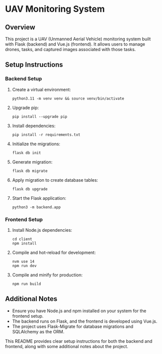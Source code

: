 <!-- ## How to setup your project

1. `python3.11 -m venv venv && source venv/bin/activate`
2. `pip install --upgrade pip`
3. (optional):
   - `pip install pip-tools`
   - `pip-compile --resolver=backtracking requirements.in`
4. `pip install -r requirements.txt`

# Initialise the migrations
flask db init

# Generate migration (if using Flask-Migrate)
flask db migrate

# Apply migration to create database tables
flask db upgrade

# Start Flask application
python3 -m backend.app
 or
cd backend
flask run

# start vue application
cd client
nvm use 14
npm run dev -->



<!-- -------- -->


# UAV Monitoring System

## Overview
This project is a UAV (Unmanned Aerial Vehicle) monitoring system built with Flask (backend) and Vue.js (frontend). It allows users to manage drones, tasks, and captured images associated with those tasks.

## Setup Instructions

### Backend Setup
1. Create a virtual environment: 
   ```
   python3.11 -m venv venv && source venv/bin/activate
   ```

2. Upgrade pip:
   ```
   pip install --upgrade pip
   ```

3. Install dependencies:
   ```
   pip install -r requirements.txt
   ```

4. Initialize the migrations:
   ```
   flask db init
   ```

5. Generate migration:
   ```
   flask db migrate
   ```

6. Apply migration to create database tables:
   ```
   flask db upgrade
   ```

7. Start the Flask application:
   ```
   python3 -m backend.app
   ```

### Frontend Setup
1. Install Node.js dependencies:
   ```
   cd client
   npm install
   ```

2. Compile and hot-reload for development:
   ```
   nvm use 14
   npm run dev
   ```

3. Compile and minify for production:
   ```
   npm run build
   ```

## Additional Notes
- Ensure you have Node.js and npm installed on your system for the frontend setup.
- The backend runs on Flask, and the frontend is developed using Vue.js.
- The project uses Flask-Migrate for database migrations and SQLAlchemy as the ORM.


This README provides clear setup instructions for both the backend and frontend, along with some additional notes about the project.
